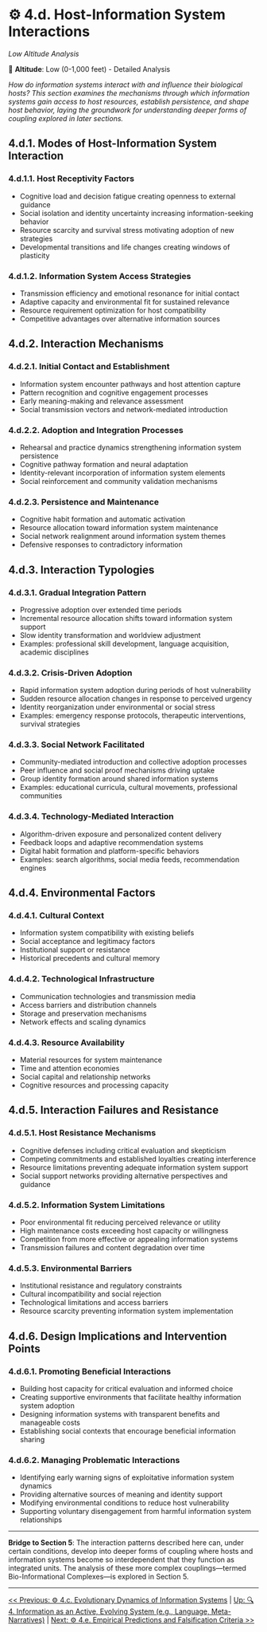 # ⚙️ 4.d. Host-Information System Interactions
*Low Altitude Analysis*

📍 **Altitude**: Low (0-1,000 feet) - Detailed Analysis

*How do information systems interact with and influence their biological hosts? This section examines the mechanisms through which information systems gain access to host resources, establish persistence, and shape host behavior, laying the groundwork for understanding deeper forms of coupling explored in later sections.*

## **4.d.1. Modes of Host-Information System Interaction**

### **4.d.1.1. Host Receptivity Factors**
- Cognitive load and decision fatigue creating openness to external guidance
- Social isolation and identity uncertainty increasing information-seeking behavior
- Resource scarcity and survival stress motivating adoption of new strategies
- Developmental transitions and life changes creating windows of plasticity

### **4.d.1.2. Information System Access Strategies**
- Transmission efficiency and emotional resonance for initial contact
- Adaptive capacity and environmental fit for sustained relevance
- Resource requirement optimization for host compatibility
- Competitive advantages over alternative information sources

## **4.d.2. Interaction Mechanisms**

### **4.d.2.1. Initial Contact and Establishment**
- Information system encounter pathways and host attention capture
- Pattern recognition and cognitive engagement processes
- Early meaning-making and relevance assessment
- Social transmission vectors and network-mediated introduction

### **4.d.2.2. Adoption and Integration Processes**
- Rehearsal and practice dynamics strengthening information system persistence
- Cognitive pathway formation and neural adaptation
- Identity-relevant incorporation of information system elements
- Social reinforcement and community validation mechanisms

### **4.d.2.3. Persistence and Maintenance**
- Cognitive habit formation and automatic activation
- Resource allocation toward information system maintenance
- Social network realignment around information system themes
- Defensive responses to contradictory information

## **4.d.3. Interaction Typologies**

### **4.d.3.1. Gradual Integration Pattern**
- Progressive adoption over extended time periods
- Incremental resource allocation shifts toward information system support
- Slow identity transformation and worldview adjustment
- Examples: professional skill development, language acquisition, academic disciplines

### **4.d.3.2. Crisis-Driven Adoption**
- Rapid information system adoption during periods of host vulnerability
- Sudden resource allocation changes in response to perceived urgency
- Identity reorganization under environmental or social stress
- Examples: emergency response protocols, therapeutic interventions, survival strategies

### **4.d.3.3. Social Network Facilitated**
- Community-mediated introduction and collective adoption processes
- Peer influence and social proof mechanisms driving uptake
- Group identity formation around shared information systems
- Examples: educational curricula, cultural movements, professional communities

### **4.d.3.4. Technology-Mediated Interaction**
- Algorithm-driven exposure and personalized content delivery
- Feedback loops and adaptive recommendation systems
- Digital habit formation and platform-specific behaviors
- Examples: search algorithms, social media feeds, recommendation engines

## **4.d.4. Environmental Factors**

### **4.d.4.1. Cultural Context**
- Information system compatibility with existing beliefs
- Social acceptance and legitimacy factors
- Institutional support or resistance
- Historical precedents and cultural memory

### **4.d.4.2. Technological Infrastructure**
- Communication technologies and transmission media
- Access barriers and distribution channels
- Storage and preservation mechanisms
- Network effects and scaling dynamics

### **4.d.4.3. Resource Availability**
- Material resources for system maintenance
- Time and attention economies
- Social capital and relationship networks
- Cognitive resources and processing capacity

## **4.d.5. Interaction Failures and Resistance**

### **4.d.5.1. Host Resistance Mechanisms**
- Cognitive defenses including critical evaluation and skepticism
- Competing commitments and established loyalties creating interference
- Resource limitations preventing adequate information system support
- Social support networks providing alternative perspectives and guidance

### **4.d.5.2. Information System Limitations**
- Poor environmental fit reducing perceived relevance or utility
- High maintenance costs exceeding host capacity or willingness
- Competition from more effective or appealing information systems
- Transmission failures and content degradation over time

### **4.d.5.3. Environmental Barriers**
- Institutional resistance and regulatory constraints
- Cultural incompatibility and social rejection
- Technological limitations and access barriers
- Resource scarcity preventing information system implementation

## **4.d.6. Design Implications and Intervention Points**

### **4.d.6.1. Promoting Beneficial Interactions**
- Building host capacity for critical evaluation and informed choice
- Creating supportive environments that facilitate healthy information system adoption
- Designing information systems with transparent benefits and manageable costs
- Establishing social contexts that encourage beneficial information sharing

### **4.d.6.2. Managing Problematic Interactions**
- Identifying early warning signs of exploitative information system dynamics
- Providing alternative sources of meaning and identity support
- Modifying environmental conditions to reduce host vulnerability
- Supporting voluntary disengagement from harmful information system relationships

---

**Bridge to Section 5**: The interaction patterns described here can, under certain conditions, develop into deeper forms of coupling where hosts and information systems become so interdependent that they function as integrated units. The analysis of these more complex couplings—termed Bio-Informational Complexes—is explored in Section 5.

---
[<< Previous: ⚙️ 4.c. Evolutionary Dynamics of Information Systems](4c-evolutionary-dynamics.md) | [Up: 🔍 4. Information as an Active, Evolving System (e.g., Language, Meta-Narratives)](4-information-systems.md) | [Next: ⚙️ 4.e. Empirical Predictions and Falsification Criteria >>](4e-empirical-predictions-falsification.md)
